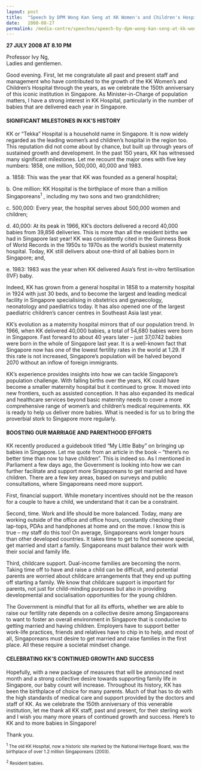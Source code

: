 ```yaml
---
layout: post
title:  "Speech by DPM Wong Kan Seng at KK Women's and Children's Hospital's 150th Anniversary Dinner"
date:   2008-08-27
permalink: /media-centre/speeches/speech-by-dpm-wong-kan-seng-at-kk-women's-and-children's-hospital's-150th-anniversary-dinner/
---
```


**27 JULY 2008 AT 8.10 PM**

Professor Ivy Ng,  
Ladies and gentlemen. 

Good evening. First, let me congratulate all past and present staff and management who have contributed to the growth of the KK Women’s and Children’s Hospital through the years, as we celebrate the 150th anniversary of this iconic institution in Singapore. As Minister-in-Charge of population matters, I have a strong interest in KK Hospital, particularly in the number of babies that are delivered each year in Singapore.

#### **SIGNIFICANT MILESTONES IN KK’S HISTORY**

KK or “Tekka” Hospital is a household name in Singapore. It is now widely regarded as the leading women’s and children’s hospital in the region too. This reputation did not come about by chance, but built up through years of sustained growth and development. In the past 150 years, KK has witnessed many significant milestones. Let me recount the major ones with five key numbers: 1858, one million, 500,000, 40,000 and 1983. 

a. 1858: This was the year that KK was founded as a general hospital;

b. One million: KK Hospital is the birthplace of more than a million Singaporeans<sup>1</sup> , including my two sons and two grandchildren;

c. 500,000: Every year, the hospital serves about 500,000 women and children;

d. 40,000: At its peak in 1966, KK’s doctors delivered a record 40,000 babies from 39,856 deliveries. This is more than all the resident births we had in Singapore last year! KK was consistently cited in the Guinness Book of World Records in the 1950s to 1970s as the world’s busiest maternity hospital. Today, KK still delivers about one-third of all babies born in Singapore; and,

e. 1983: 1983 was the year when KK delivered Asia’s first in-vitro fertilisation (IVF) baby.

Indeed, KK has grown from a general hospital in 1858 to a maternity hospital in 1924 with just 30 beds, and to become the largest and leading medical facility in Singapore specialising in obstetrics and gynaecology, neonatology and paediatrics today. It has also opened one of the largest paediatric children’s cancer centres in Southeast Asia last year. 

KK’s evolution as a maternity hospital mirrors that of our population trend. In 1966, when KK delivered 40,000 babies, a total of 54,680 babies were born in Singapore. Fast forward to about 40 years later – just 37,0742  babies were born in the whole of Singapore last year. It is a well-known fact that Singapore now has one of the lowest fertility rates in the world at 1.29. If this rate is not increased, Singapore’s population will be halved beyond 2070 without an inflow of foreign immigrants.

KK’s experience provides insights into how we can tackle Singapore’s population challenge. With falling births over the years, KK could have become a smaller maternity hospital but it continued to grow. It moved into new frontiers, such as assisted conception. It has also expanded its medical and healthcare services beyond basic maternity needs to cover a more comprehensive range of women’s and children’s medical requirements. KK is ready to help us deliver more babies. What is needed is for us to bring the proverbial stork to Singapore more regularly. 

#### **BOOSTING OUR MARRIAGE AND PARENTHOOD EFFORTS** 

KK recently produced a guidebook titled “My Little Baby” on bringing up babies in Singapore. Let me quote from an article in the book – “there’s no better time than now to have children”. This is indeed so. As I mentioned in Parliament a few days ago, the Government is looking into how we can further facilitate and support more Singaporeans to get married and have children. There are a few key areas, based on surveys and public consultations, where Singaporeans need more support.

First, financial support. While monetary incentives should not be the reason for a couple to have a child, we understand that it can be a constraint.

Second, time. Work and life should be more balanced. Today, many are working outside of the office and office hours, constantly checking their lap-tops, PDAs and handphones at home and on the move. I know this is true – my staff do this too! On average, Singaporeans work longer hours than other developed countries. It takes time to get to find someone special, get married and start a family. Singaporeans must balance their work with their social and family life. 

Third, childcare support. Dual-income families are becoming the norm. Taking time off to have and raise a child can be difficult, and potential parents are worried about childcare arrangements that they end up putting off starting a family. We know that childcare support is important for parents, not just for child-minding purposes but also in providing developmental and socialisation opportunities for the young children.

The Government is mindful that for all its efforts, whether we are able to raise our fertility rate depends on a collective desire among Singaporeans to want to foster an overall environment in Singapore that is conducive to getting married and having children. Employers have to support better work-life practices, friends and relatives have to chip in to help, and most of all, Singaporeans must desire to get married and raise families in the first place. All these require a societal mindset change.

#### **CELEBRATING KK’S CONTINUED GROWTH AND SUCCESS**

Hopefully, with a new package of measures that will be announced next month and a strong collective desire towards supporting family life in Singapore, our baby count will increase. Throughout its history, KK has been the birthplace of choice for many parents. Much of that has to do with the high standards of medical care and support provided by the doctors and staff of KK. As we celebrate the 150th anniversary of this venerable institution, let me thank all KK staff, past and present, for their sterling work and I wish you many more years of continued growth and success. Here’s to KK and to more babies in Singapore! 

Thank you. 

<sub><sup>1</sup> The old KK Hospital, now a historic site marked by the National Heritage Board, was the birthplace of over 1.2 million Singaporeans (2003). </sub>

<sub><sup>2</sup> Resident babies.</sub>

